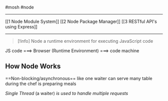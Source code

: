#mosh #node 

----
[[1 Node Module System]]
[[2 Node Package Manager]]
[[3 RESTful API's using Express]]




----
>[!info] Node
>a runtime environment for executing JavaScript code


JS code ===> 
		Browser (Runtime Environment) 
				===> code machine


## How Node Works
==Non-blocking/asynchronous== like one waiter can serve many table during the chef is preparing meals

*Single Thread* (a waiter) *is used to handle multiple requests*







